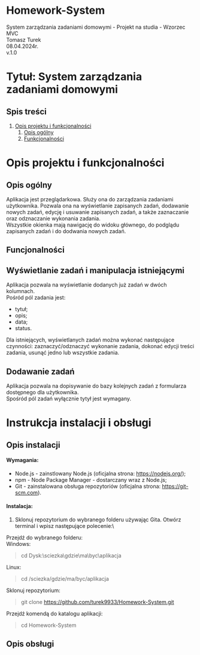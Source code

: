 # Homework-System
System zarządzania zadaniami domowymi - Projekt na studia - Wzorzec MVC\
Tomasz Turek\
08.04.2024r.\
v.1.0

# Tytuł: System zarządzania zadaniami domowymi

## Spis treści

1. [Opis projektu i funkcjonalności](#opis-projektu-i-funkcjonalności)
    1. [Opis ogólny](#opis-ogólny)
    2. [Funkcjonalności](#funcjonalności)

# Opis projektu i funkcjonalności

## Opis ogólny

Aplikacja jest przeglądarkowa. Służy ona do zarządzania zadaniami użytkownika. Pozwala ona na wyświetlanie zapisanych zadań, dodawanie nowych zadań, edycję i usuwanie zapisanych zadań, a także zaznaczanie oraz odznaczanie wykonania zadania.\
Wszystkie okienka mają nawigację do widoku głównego, do podglądu zapisanych zadań i do dodwania nowych zadań.

## Funcjonalności

## Wyświetlanie zadań i manipulacja istniejącymi

Aplikacja pozwala na wyświetlanie dodanych już zadań w dwóch kolumnach.\
Pośród pól zadania jest:
- tytuł;
- opis;
- data;
- status.

Dla istniejących, wyświetlanych zadań można wykonać następujące czynności: zaznaczyć/odznaczyć wykonanie zadania, dokonać edycji treści zadania, usunąć jedno lub wszystkie zadania.

## Dodawanie zadań

Aplikacja pozwala na dopisywanie do bazy kolejnych zadań z formularza dostępnego dla użytkownika.\
Spośród pól zadań wyłącznie tytył jest wymagany.

# Instrukcja instalacji i obsługi

## Opis instalacji

#### Wymagania:
- Node.js - zainstlowany Node.js (oficjalna strona: https://nodejs.org/);
- npm - Node Package Manager - dostarczany wraz z Node.js;
- Git - zainstalowana obsługa repozytoriów (oficjalna strona: https://git-scm.com).

#### Instalacja:
1. Sklonuj repozytorium do wybranego folderu używając Gita. Otwórz terminal i wpisz następujące polecenie:\

Przejdź do wybranego folderu:\
Windows:
> cd Dysk:\sciezka\gdzie\ma\byc\aplikacja

Linux:
> cd /sciezka/gdzie/ma/byc/aplikacja

Sklonuj repozytorium:
> git clone https://github.com/turek9933/Homework-System.git

Przejdź komendą do katalogu aplikacji:
> cd Homework-System






## Opis obsługi